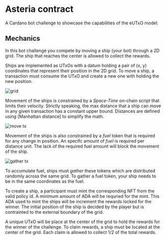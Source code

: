 # Asteria contract

A Cardano bot challenge to showcase the capabilities of the eUTxO model.

## Mechanics

In this bot challenge you compete by moving a ship (your bot) through a 2D grid. The ship that reaches the center is allowed to collect the rewards.

Ships are implemented as UTxOs with a datum holding a pair of (x, y) coordinates that represent their position in the 2D grid. To move a ship, a transaction must consume the UTxO and create a new one with holding the new position.

![grid](https://github.com/txpipe/asteria/assets/653886/d5d35b42-b554-4eaa-a798-84fe7b0b9787)

Movement of the ships is constrained by a _Space-Time_ on-chain script that limits their velocity. Strictly speaking, the max distance that a ship can move in any given transaction has a constant upper bound. Distances are defined using [Manhattan distance] to simplify the math.

![move tx](https://github.com/txpipe/asteria/assets/653886/ddcbc786-8947-4c0a-b0bc-4cd7de1bcd0f)

Movement of the ships is also constrained by a _fuel_ token that is required for any change in position. An specifc amount of _fuel_ is required per distance unit. The lack of the required fuel amount will block the movement of the ship.

![gather tx](https://github.com/txpipe/asteria/assets/653886/5c3af5bc-5aad-4598-b35e-90e0729e82df)

To accumulate fuel, ships must _gather_ these tokens which are distributed randomly across the same grid. To gather a fuel token, your ship needs to be in the same coordinates as the fuel.

To create a ship, a participant must mint the corresponding NFT from the valid policy id. A minimum amount of ADA will be requried for the mint. This ADA used to mint the ships will be increment the rewards locked for the winner. The initial position of the ship is decided by the player but is contrainted to the external boundary of the grid.

A unique UTxO will be place at the center of the grid to hold the rewards for the winner of the challenge. To claim rewards, a ship must be located at the center of the grid. Each claim is allowed to collect 1/2 of the total rewards.